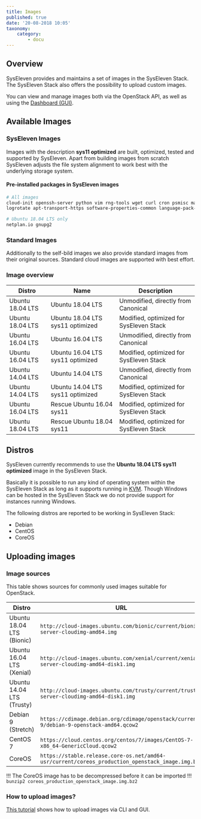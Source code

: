 ```yaml
---
title: Images
published: true
date: '20-08-2018 10:05'
taxonomy:
    category:
        - docu
---
```


## Overview

SysEleven provides and maintains a set of images in the SysEleven Stack.
The SysEleven Stack also offers the possibility to upload custom images.

You can view and manage images both via the OpenStack API, as well as using the [Dashboard (GUI)](https://dashboard.cloud.syseleven.net).

## Available Images

### SysEleven Images

Images with the description **sys11 optimized** are built, optimized, tested and supported by SysEleven.
Apart from building images from scratch SysEleven adjusts the file system alignment to work best with the underlying storage system.

#### Pre-installed packages in SysEleven images

```bash
# All images
cloud-init openssh-server python vim rng-tools wget curl cron psmisc man-db
logrotate apt-transport-https software-properties-common language-pack-de xz-utils

# Ubuntu 18.04 LTS only
netplan.io gnupg2
```

### Standard Images

Additionally to the self-bild images we also provide standard images from their original sources.
Standard cloud images are supported with best effort.

### Image overview

Distro           | Name                             | Description                               |
-----------------|----------------------------------|-------------------------------------------|
Ubuntu 18.04 LTS | Ubuntu 18.04 LTS                 | Unmodified, directly from Canonical       |
Ubuntu 18.04 LTS | Ubuntu 18.04 LTS sys11 optimized | Modified, optimized for SysEleven Stack   |
Ubuntu 16.04 LTS | Ubuntu 16.04 LTS                 | Unmodified, directly from Canonical       |
Ubuntu 16.04 LTS | Ubuntu 16.04 LTS sys11 optimized | Modified, optimized for SysEleven Stack   |
Ubuntu 14.04 LTS | Ubuntu 14.04 LTS                 | Unmodified, directly from Canonical       |
Ubuntu 14.04 LTS | Ubuntu 14.04 LTS sys11 optimized | Modified, optimized for SysEleven Stack   |
Ubuntu 16.04 LTS | Rescue Ubuntu 16.04 sys11        | Modified, optimized for SysEleven Stack   |
Ubuntu 18.04 LTS | Rescue Ubuntu 18.04 sys11        | Modified, optimized for SysEleven Stack   |

## Distros

SysEleven currently recommends to use the **Ubuntu 18.04 LTS sys11 optimized** image in the SysEleven Stack.

Basically it is possible to run any kind of operating system within the SysEleven Stack as long as it supports running in [KVM](https://www.linux-kvm.org/page/Main_Page).
Though Windows can be hosted in the SysEleven Stack we do not provide support for instances running Windows.

The following distros are reported to be working in SysEleven Stack:

* Debian
* CentOS
* CoreOS

## Uploading images

### Image sources

This table shows sources for commonly used images suitable for OpenStack.

Distro                    | URL |
--------------------------|-----|
Ubuntu 18.04 LTS (Bionic) | `http://cloud-images.ubuntu.com/bionic/current/bionic-server-cloudimg-amd64.img` |
Ubuntu 16.04 LTS (Xenial) | `http://cloud-images.ubuntu.com/xenial/current/xenial-server-cloudimg-amd64-disk1.img` |
Ubuntu 14.04 LTS (Trusty) | `http://cloud-images.ubuntu.com/trusty/current/trusty-server-cloudimg-amd64-disk1.img` |
Debian 9 (Stretch)        | `https://cdimage.debian.org/cdimage/openstack/current-9/debian-9-openstack-amd64.qcow2` |
CentOS 7                  | `https://cloud.centos.org/centos/7/images/CentOS-7-x86_64-GenericCloud.qcow2` |
CoreOS                    | `https://stable.release.core-os.net/amd64-usr/current/coreos_production_openstack_image.img.bz2` |

!!! The CoreOS image has to be decompressed before it can be imported
!!! `bunzip2 coreos_production_openstack_image.img.bz2`

### How to upload images?

[This tutorial](../../03.Tutorials/10.upload-images/default.en.md) shows how to upload images via CLI and GUI.

